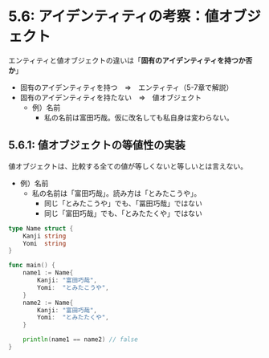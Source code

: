 # 5.6: アイデンティティの考察：値オブジェクト
エンティティと値オブジェクトの違いは「**固有のアイデンティティを持つか否か**」<br>
* 固有のアイデンティティを持つ　⇒　エンティティ（5-7章で解説）
* 固有のアイデンティティを持たない　⇒　値オブジェクト
  * 例）名前
    * 私の名前は富田巧哉。仮に改名しても私自身は変わらない。

## 5.6.1: 値オブジェクトの等値性の実装
値オブジェクトは、比較する全ての値が等しくないと等しいとは言えない。<br>
* 例）名前
  * 私の名前は「富田巧哉」。読み方は「とみたこうや」。
    * 同じ「とみたこうや」でも、「冨田巧哉」ではない
    * 同じ「富田巧哉」でも、「とみたたくや」ではない

```Go
type Name struct {
    Kanji string
    Yomi  string
}

func main() {
    name1 := Name{
        Kanji: "富田巧哉",
        Yomi:  "とみたこうや",
    }
    name2 := Name{
        Kanji: "富田巧哉",
        Yomi:  "とみたたくや",
    }

    println(name1 == name2) // false
}
```

